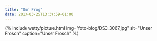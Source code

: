 ```yaml
---
title: "Our Frog"
date: 2013-03-25T13:39:59+01:00
---
```

{% include wetty/picture.html img="foto-blog/DSC_3067.jpg" alt="Unser Frosch" caption="Unser Frosch" %}
